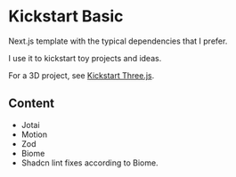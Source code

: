 # Kickstart Basic

Next.js template with the typical dependencies that I prefer.

I use it to kickstart toy projects and ideas.

For a 3D project, see [Kickstart Three.js](https://github.com/feremabraz/kickstart-threejs).

## Content

- Jotai
- Motion
- Zod
- Biome
- Shadcn lint fixes according to Biome.

